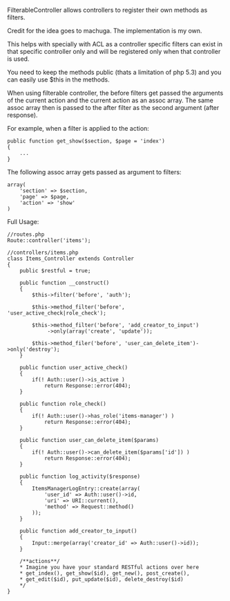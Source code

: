FilterableController allows controllers to register their own methods as filters.

Credit for the idea goes to machuga. The implementation is my own.

This helps with specially with ACL as a controller specific filters can exist in that 
specific controller only and will be registered only when that controller is used.

You need to keep the methods public (thats a limitation of php 5.3) and you can easily use
$this in the methods.

When using filterable controller, the before filters get passed the arguments of the current action and
the current action as an assoc array. The same assoc array then is passed to the after filter as the 
second argument (after response).

For example, when a filter is applied to the action:
	
	public function get_show($section, $page = 'index')
	{
		...
	}

The following assoc array gets passed as argument to filters:
	
	array(
		'section' => $section,
		'page' => $page,
		'action' => 'show'
	)

Full Usage:

	//routes.php
	Route::controller('items');

	//controllers/items.php
	class Items_Controller extends Controller
	{
		public $restful = true;

		public function __construct()
		{
			$this->filter('before', 'auth');
			
			$this->method_filter('before', 'user_active_check|role_check');

			$this->method_filter('before', 'add_creator_to_input')
				 ->only(array('create', 'update'));

			$this->method_filer('before', 'user_can_delete_item')->only('destroy');
		}

		public function user_active_check()
		{
			if(! Auth::user()->is_active )
				return Response::error(404);
		}

		public function role_check()
		{
			if(! Auth::user()->has_role('items-manager') )
				return Response::error(404);
		}

		public function user_can_delete_item($params)
		{
			if(! Auth::user()->can_delete_item($params['id']) )
				return Response::error(404);
		}

		public function log_activity($response)
		{
			ItemsManagerLogEntry::create(array(
				'user_id' => Auth::user()->id,
				'uri' => URI::current(),
				'method' => Request::method()
			));
		}

		public function add_creator_to_input()
		{
			Input::merge(array('creator_id' => Auth::user()->id));
		}

		/**actions**/
		* Imagine you have your standard RESTful actions over here
		* get_index(), get_show($id), get_new(), post_create(),
		* get_edit($id), put_update($id), delete_destroy($id)
		*/
	}
